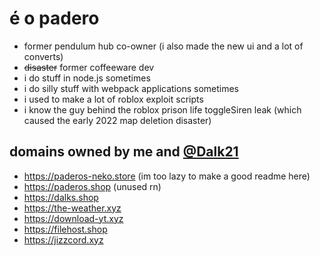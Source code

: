# é o padero
+ former pendulum hub co-owner (i also made the new ui and a lot of converts)
+ ~~disaster~~ former coffeeware dev
+ i do stuff in node.js sometimes
+ i do silly stuff with webpack applications sometimes
+ i used to make a lot of roblox exploit scripts
+ i know the guy behind the roblox prison life toggleSiren leak (which caused the early 2022 map deletion disaster)


## domains owned by me and [@Dalk21](https://github.com/Dalk21)
- https://paderos-neko.store (im too lazy to make a good readme here)
- https://paderos.shop (unused rn)
- https://dalks.shop
- https://the-weather.xyz
- https://download-yt.xyz
- https://filehost.shop
- https://jizzcord.xyz
